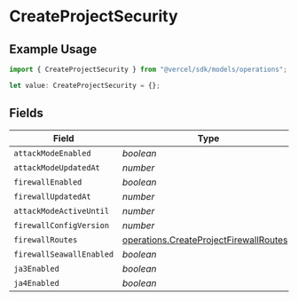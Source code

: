 # CreateProjectSecurity

## Example Usage

```typescript
import { CreateProjectSecurity } from "@vercel/sdk/models/operations";

let value: CreateProjectSecurity = {};
```

## Fields

| Field                                                                                              | Type                                                                                               | Required                                                                                           | Description                                                                                        |
| -------------------------------------------------------------------------------------------------- | -------------------------------------------------------------------------------------------------- | -------------------------------------------------------------------------------------------------- | -------------------------------------------------------------------------------------------------- |
| `attackModeEnabled`                                                                                | *boolean*                                                                                          | :heavy_minus_sign:                                                                                 | N/A                                                                                                |
| `attackModeUpdatedAt`                                                                              | *number*                                                                                           | :heavy_minus_sign:                                                                                 | N/A                                                                                                |
| `firewallEnabled`                                                                                  | *boolean*                                                                                          | :heavy_minus_sign:                                                                                 | N/A                                                                                                |
| `firewallUpdatedAt`                                                                                | *number*                                                                                           | :heavy_minus_sign:                                                                                 | N/A                                                                                                |
| `attackModeActiveUntil`                                                                            | *number*                                                                                           | :heavy_minus_sign:                                                                                 | N/A                                                                                                |
| `firewallConfigVersion`                                                                            | *number*                                                                                           | :heavy_minus_sign:                                                                                 | N/A                                                                                                |
| `firewallRoutes`                                                                                   | [operations.CreateProjectFirewallRoutes](../../models/operations/createprojectfirewallroutes.md)[] | :heavy_minus_sign:                                                                                 | N/A                                                                                                |
| `firewallSeawallEnabled`                                                                           | *boolean*                                                                                          | :heavy_minus_sign:                                                                                 | N/A                                                                                                |
| `ja3Enabled`                                                                                       | *boolean*                                                                                          | :heavy_minus_sign:                                                                                 | N/A                                                                                                |
| `ja4Enabled`                                                                                       | *boolean*                                                                                          | :heavy_minus_sign:                                                                                 | N/A                                                                                                |